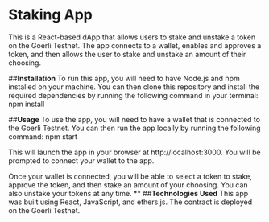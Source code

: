 # Staking App
This is a React-based dApp that allows users to stake and unstake a token on the Goerli Testnet. The app connects to a wallet, enables and approves a token, and then allows the user to stake and unstake an amount of their choosing.


##**Installation**
To run this app, you will need to have Node.js and npm installed on your machine. You can then clone this repository and install the required dependencies by running the following command in your terminal: npm install

##**Usage**
To use the app, you will need to have a wallet that is connected to the Goerli Testnet. You can then run the app locally by running the following command:
npm start

This will launch the app in your browser at http://localhost:3000. You will be prompted to connect your wallet to the app.

Once your wallet is connected, you will be able to select a token to stake, approve the token, and then stake an amount of your choosing. You can also unstake your tokens at any time.
**
##**Technologies Used**
This app was built using React, JavaScript, and ethers.js. The contract is deployed on the Goerli Testnet.

